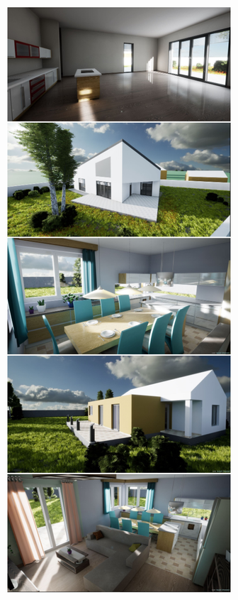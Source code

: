 <img src="../../../../images/archviz-interactive/02.JPG" alt="image1" width="600">

<img src="../../../../images/archviz-interactive/03.JPG" alt="image2" width="600">

<img src="../../../../images/archviz-interactive/01.JPG" alt="image3" width="600">

<img src="../../../../images/archviz-interactive/keszhaz1.jpg" alt="image4" width="600">

<img src="../../../../images/archviz-interactive/keszhaz2.jpg" alt="image5" width="600">
